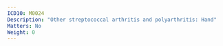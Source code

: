 ```yaml
---
ICD10: M0024
Description: "Other streptococcal arthritis and polyarthritis: Hand"
Matters: No
Weight: 0
---
```


